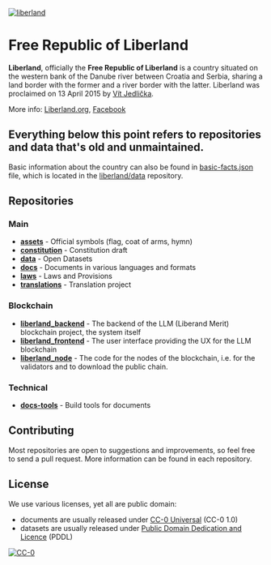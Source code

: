 [![liberland](http://liberland.org/addons/image/Liberland_znak_small.png)](https://github.com/liberland)

# Free Republic of Liberland

**Liberland**, officially the **Free Republic of Liberland** is a country situated on the western bank of the Danube river between Croatia and Serbia, sharing a land border with the former and a river border with the latter. Liberland was proclaimed on 13 April 2015 by [Vít Jedlička](http://en.wikipedia.org/wiki/V%C3%ADt_Jedli%C4%8Dka).

More info: [Liberland.org](http://liberland.org/), [Facebook](http://www.facebook.com/liberland)

## Everything below this point refers to repositories and data that's old and unmaintained.

Basic information about the country can also be found in  [basic-facts.json](https://github.com/liberland/data/blob/master/basic-facts/basic-facts.json) file, which is located in the [liberland/data](https://github.com/liberland/data) repository.

## Repositories
### Main
* **[assets]** - Official symbols (flag, coat of arms, hymn)
* **[constitution]** - Constitution draft
* **[data]** - Open Datasets
* **[docs]** - Documents in various languages and formats
* **[laws]** - Laws and Provisions
* **[translations]** - Translation project

### Blockchain
* **[liberland_backend]** - The backend of the LLM (Liberand Merit) blockchain project, the system itself
* **[liberland_frontend]** - The user interface providing the UX for the LLM blockchain
* **[liberland_node]** - The code for the nodes of the blockchain, i.e. for the validators and to download the public chain. 

### Technical
* **[docs-tools]** - Build tools for documents

## Contributing

Most repositories are open to suggestions and improvements, so feel free to send a pull request. More information can be found in each repository.

## License

We use various licenses, yet all are public domain:
* documents are usually released under [CC-0 Universal](https://creativecommons.org/publicdomain/zero/1.0/) (CC-0 1.0)
* datasets are usually released under [Public Domain Dedication and Licence](http://opendatacommons.org/licenses/pddl/) (PDDL)

[![CC-0](http://mirrors.creativecommons.org/presskit/buttons/88x31/svg/cc-zero.svg)](https://creativecommons.org/publicdomain/zero/1.0/)


[assets]: https://github.com/liberland/assets
[constitution]: https://github.com/liberland/constitution/blob/master/Constitution.md
[data]: https://github.com/liberland/data
[docs]: https://github.com/liberland/docs
[laws]: https://github.com/liberland/laws
[translations]: https://github.com/liberland/translations
[docs-tools]: https://github.com/liberland/docs-tools
[liberland_backend]: https://github.com/liberland/liberland_backend
[liberland_frontend]: https://github.com/liberland/liberland_frontend
[liberland_node]: https://github.com/liberland/liberland_node
